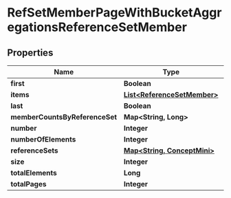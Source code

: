 
# RefSetMemberPageWithBucketAggregationsReferenceSetMember

## Properties
Name | Type | Description | Notes
------------ | ------------- | ------------- | -------------
**first** | **Boolean** |  |  [optional]
**items** | [**List&lt;ReferenceSetMember&gt;**](ReferenceSetMember.md) |  |  [optional]
**last** | **Boolean** |  |  [optional]
**memberCountsByReferenceSet** | **Map&lt;String, Long&gt;** |  |  [optional]
**number** | **Integer** |  |  [optional]
**numberOfElements** | **Integer** |  |  [optional]
**referenceSets** | [**Map&lt;String, ConceptMini&gt;**](ConceptMini.md) |  |  [optional]
**size** | **Integer** |  |  [optional]
**totalElements** | **Long** |  |  [optional]
**totalPages** | **Integer** |  |  [optional]



